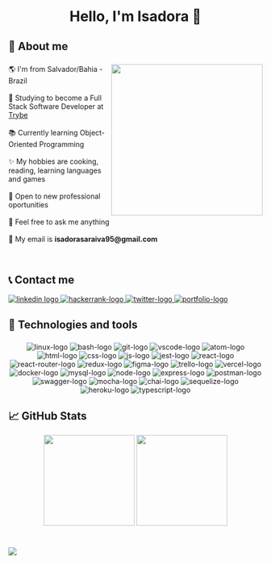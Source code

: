 <h1 align="center">Hello, I'm Isadora 👋</h1>

###

## 💭 About me

###

<img align="right" height="300" src="https://user-images.githubusercontent.com/96205316/188677515-fbea5766-9946-4d4d-8ab4-c3e65c1cfcbc.gif"  />

###

<p align="left">
🌎 I'm from Salvador/Bahia - Brazil
<br><br>
📖 Studying to become a Full Stack Software Developer at <a href="https://www.betrybe.com/" target="_blank">Trybe</a>
<br><br>
📚 Currently learning Object-Oriented Programming
<br><br>
✨ My hobbies are cooking, reading, learning languages and games
<br><br>
💼 Open to new professional oportunities
<br><br>
💬  Feel free to ask me anything
<br><br>
📝 My email is <b>isadorasaraiva95@gmail.com</b>
</p>

<br clear="both">

## 📞 Contact me
  <div align="left">
  <a href="https://www.linkedin.com/in/isadorasaraiva/" target="_blank">
    <img src="https://img.shields.io/badge/LinkedIn-0077B5?style=for-the-badge&logo=linkedin&logoColor=white" alt="linkedin logo"  />
  </a>
  <a href="https://www.hackerrank.com/isadorasaraiva95" target="_blank">
    <img src="https://img.shields.io/badge/-Hackerrank-2EC866?style=for-the-badge&logo=HackerRank&logoColor=white" alt="hackerrank-logo"  />
  </a>
  <a href="https://twitter.com/saraivais95" target="_blank">
    <img src="https://img.shields.io/badge/Twitter-1DA1F2?style=for-the-badge&logo=twitter&logoColor=white" alt="twitter-logo"/>
  </a>
  <a href="https://saraivais.github.io/" target="_blank">
    <img src="https://img.shields.io/badge/%20-PORTFOLIO-%239968D9?style=for-the-badge" alt="portfolio-logo"/>
  </a>
</div>

## 🔧 Technologies and tools

###

<div align="center">
  <img src="https://img.shields.io/badge/Linux-FCC624?style=for-the-badge&logo=linux&logoColor=black" alt="linux-logo"/>
  <img src="https://img.shields.io/badge/GNU%20Bash-4EAA25?style=for-the-badge&logo=GNU%20Bash&logoColor=white" alt="bash-logo"/>
  <img src="https://img.shields.io/badge/GIT-E44C30?style=for-the-badge&logo=git&logoColor=white" alt="git-logo"/>
  <img src="https://img.shields.io/badge/VSCode-0078D4?style=for-the-badge&logo=visual%20studio%20code&logoColor=white" alt="vscode-logo"/>
  <img src="https://img.shields.io/badge/Atom-66595C?style=for-the-badge&logo=Atom&logoColor=white" alt="atom-logo"/>
  <img src="https://img.shields.io/badge/HTML5-E34F26?style=for-the-badge&logo=html5&logoColor=white" alt="html-logo"/>
  <img src="https://img.shields.io/badge/CSS3-1572B6?style=for-the-badge&logo=css3&logoColor=white" alt="css-logo"/>
  <img src="https://img.shields.io/badge/JavaScript-323330?style=for-the-badge&logo=javascript&logoColor=F7DF1E" alt="js-logo"/>
  <img src="https://img.shields.io/badge/Jest-C21325?style=for-the-badge&logo=jest&logoColor=white" alt="jest-logo"/>
  <img src="https://img.shields.io/badge/React-20232A?style=for-the-badge&logo=react&logoColor=61DAFB" alt="react-logo"/>
  <img src="https://img.shields.io/badge/React_Router-CA4245?style=for-the-badge&logo=react-router&logoColor=white" alt="react-router-logo"/>
  <img src="https://img.shields.io/badge/Redux-593D88?style=for-the-badge&logo=redux&logoColor=white" alt="redux-logo"/>
  <img src="https://img.shields.io/badge/Figma-F24E1E?style=for-the-badge&logo=figma&logoColor=white" alt="figma-logo"/>
  <img src="https://img.shields.io/badge/Trello-0052CC?style=for-the-badge&logo=trello&logoColor=white" alt="trello-logo"/>
  <img src="https://img.shields.io/badge/Vercel-000000?style=for-the-badge&logo=vercel&logoColor=white" alt="vercel-logo"/>
  <img src="https://img.shields.io/badge/Docker-2CA5E0?style=for-the-badge&logo=docker&logoColor=white" alt="docker-logo"/>
  <img src="https://img.shields.io/badge/MySQL-005C84?style=for-the-badge&logo=mysql&logoColor=white" alt="mysql-logo"/>
  <img src="https://img.shields.io/badge/Node.js-339933?style=for-the-badge&logo=nodedotjs&logoColor=white" alt="node-logo"/>
  <img src="https://img.shields.io/badge/Express.js-000000?style=for-the-badge&logo=express&logoColor=white" alt="express-logo"/>
  <img src="https://img.shields.io/badge/Postman-FF6C37?style=for-the-badge&logo=Postman&logoColor=white" alt="postman-logo"/>
  <img src="https://img.shields.io/badge/Swagger-85EA2D?style=for-the-badge&logo=Swagger&logoColor=white" alt="swagger-logo"/>
  <img src="https://img.shields.io/badge/Mocha-8D6748?style=for-the-badge&logo=Mocha&logoColor=white" alt="mocha-logo"/>
  <img src="https://img.shields.io/badge/chai-A30701?style=for-the-badge&logo=chai&logoColor=white" alt="chai-logo"/>
  <img src="https://img.shields.io/badge/Sequelize-52B0E7?style=for-the-badge&logo=Sequelize&logoColor=white" alt="sequelize-logo"/>
  <img src="https://img.shields.io/badge/Heroku-430098?style=for-the-badge&logo=heroku&logoColor=white" alt="heroku-logo"/>
  <img src="https://img.shields.io/badge/TypeScript-007ACC?style=for-the-badge&logo=typescript&logoColor=white" alt="typescript-logo"/>
</div>

## 📈 GitHub Stats

<div align="center">
<img height="180" src="https://github-readme-stats.vercel.app/api?username=saraivais&show_icons=true&count_private=true&theme=github_dark"/>
<img height="180" src="https://github-readme-stats.vercel.app/api/top-langs/?username=saraivais&layout=compact&theme=github_dark"/>
</div>

#

![](https://komarev.com/ghpvc/?username=saraivais&style=for-the-badge&color=5DC0C7)
